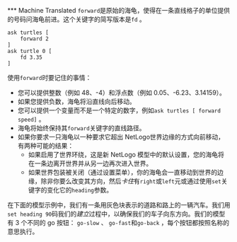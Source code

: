 ﻿*** Machine Translated
`forward`是原始的海龟，使得在一条直线格子的单位提供的号码问海龟前进。这个关键字的简写版本是`fd` 。



```
ask turtles [
	forward 2
]
ask turtle 0 [
	fd 3.35
]
```


使用`forward`时要记住的事情：

- 您可以提供整数（例如 48、-4）和浮点数（例如 0.05、-6.23、3.14159）。
- 如果您提供负数，海龟将沿直线向后移动。
- 您可以提供一个变量而不是一个特定的数字，例如`ask turtles [ forward speed]` 。
- 海龟将始终保持其`forward`关键字的直线路径。
- 如果你要求一只海龟以一种要求它超出 NetLogo世界边缘的方式向前移动，有两种可能的结果：
    - 如果启用了世界环绕，这是新 NetLogo 模型中的默认设置，您的海龟将在一条边离开世界并从另一边再次进入世界。
    - 如果世界包装被关闭（通过设置菜单），你的海龟会一直移动到世界的边缘，除非你要么改变其方向，然后*卡住*有`right`或`left`元或通过使用`set`关键字的变化它的`heading`参数。


在下面的模型示例中，我们有一条用灰色块表示的道路和路上的一辆汽车。我们用`set heading 90`码我们的*建立*过程中，以确保我们的车子向东方向。我们的模型有 3 个不同的 go 按钮： `go-slow` 、 `go-fast`和`go-back` ，每个按钮都按照名称的意思执行。